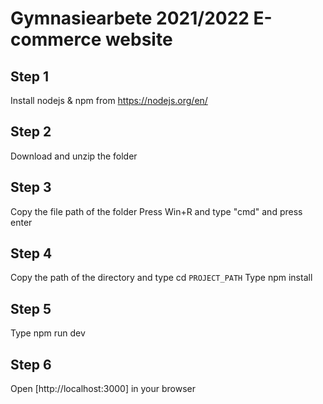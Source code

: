 # Gymnasiearbete 2021/2022 E-commerce website

## Step 1
Install nodejs & npm from
https://nodejs.org/en/

## Step 2
Download and unzip the folder

## Step 3
Copy the file path of the folder
Press Win+R and type "cmd" and press enter

## Step 4
Copy the path of the directory and type cd `PROJECT_PATH`
Type npm install

## Step 5
Type npm run dev

## Step 6
Open [http://localhost:3000] in your browser